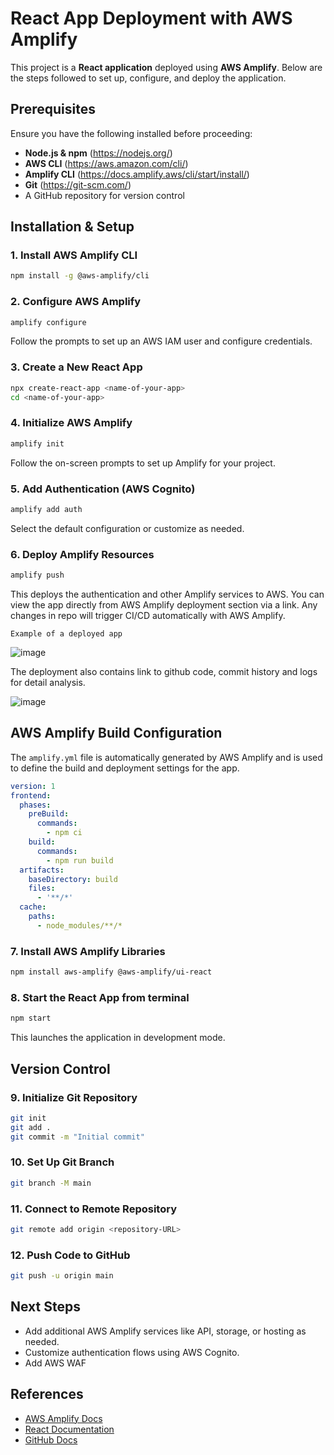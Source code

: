 # React App Deployment with AWS Amplify

This project is a **React application** deployed using **AWS Amplify**. Below are the steps followed to set up, configure, and deploy the application.

## Prerequisites
Ensure you have the following installed before proceeding:
- **Node.js & npm** (https://nodejs.org/)
- **AWS CLI** (https://aws.amazon.com/cli/)
- **Amplify CLI** (https://docs.amplify.aws/cli/start/install/)
- **Git** (https://git-scm.com/)
- A GitHub repository for version control

## Installation & Setup

### 1. Install AWS Amplify CLI
```sh
npm install -g @aws-amplify/cli
```

### 2. Configure AWS Amplify
```sh
amplify configure
```
Follow the prompts to set up an AWS IAM user and configure credentials.

### 3. Create a New React App
```sh
npx create-react-app <name-of-your-app>
cd <name-of-your-app>
```

### 4. Initialize AWS Amplify
```sh
amplify init
```
Follow the on-screen prompts to set up Amplify for your project.

### 5. Add Authentication (AWS Cognito)
```sh
amplify add auth
```
Select the default configuration or customize as needed.

### 6. Deploy Amplify Resources
```sh
amplify push
```
This deploys the authentication and other Amplify services to AWS. You can view the app directly from AWS Amplify deployment section via a link.
Any changes in repo will trigger CI/CD automatically with AWS Amplify.

`Example of a deployed app`

![image](https://github.com/user-attachments/assets/ace16316-6261-4b50-a56b-cc3cb3974708)

The deployment also contains link to github code, commit history and logs for detail analysis.

![image](https://github.com/user-attachments/assets/1460ad9d-efc0-4b25-8efe-629808b3b55b)


## AWS Amplify Build Configuration

The `amplify.yml` file is automatically generated by AWS Amplify and is used to define the build and deployment settings for the app.

```yaml
version: 1
frontend:
  phases:
    preBuild:
      commands:
        - npm ci
    build:
      commands:
        - npm run build
  artifacts:
    baseDirectory: build
    files:
      - '**/*'
  cache:
    paths:
      - node_modules/**/*
```


### 7. Install AWS Amplify Libraries
```sh
npm install aws-amplify @aws-amplify/ui-react
```

### 8. Start the React App from terminal
```sh
npm start
```
This launches the application in development mode.

## Version Control 

### 9. Initialize Git Repository
```sh
git init
git add .
git commit -m "Initial commit"
```

### 10. Set Up Git Branch
```sh
git branch -M main
```

### 11. Connect to Remote Repository
```sh
git remote add origin <repository-URL>
```

### 12. Push Code to GitHub
```sh
git push -u origin main
```

## Next Steps
- Add additional AWS Amplify services like API, storage, or hosting as needed.
- Customize authentication flows using AWS Cognito.
- Add AWS WAF

## References
- [AWS Amplify Docs](https://docs.amplify.aws/)
- [React Documentation](https://reactjs.org/)
- [GitHub Docs](https://docs.github.com/)


